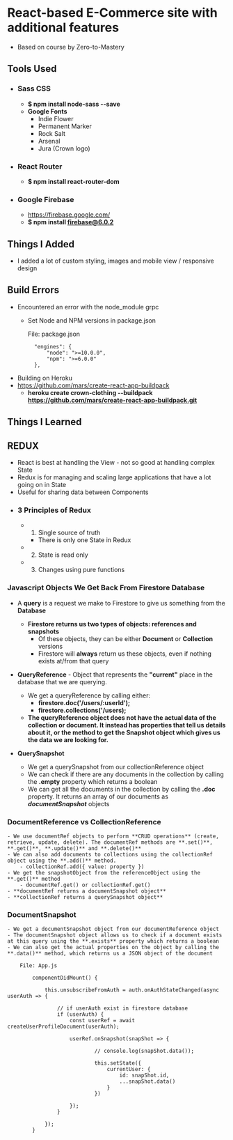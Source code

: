 # React-based E-Commerce site with additional features

- Based on course by Zero-to-Mastery

## Tools Used
- ### Sass CSS
    - **$ npm install node-sass --save**
    - **Google Fonts**
        - Indie Flower
        - Permanent Marker
        - Rock Salt
        - Arsenal
        - Jura (Crown logo)
  
- ### React Router
    - **$ npm install react-router-dom**
  
- ### Google Firebase
    - https://firebase.google.com/
    - **$ npm install firebase@6.0.2**
    

## Things I Added
- I added a lot of custom styling, images and mobile view / responsive design

## Build Errors
- Encountered an error with the node_module grpc
    - Set Node and NPM versions in package.json
    
        File: package.json
        
            "engines": {
                "node": ">=10.0.0",
                "npm": ">=6.0.0"
            },

- Building on Heroku
- https://github.com/mars/create-react-app-buildpack
    - **heroku create crown-clothing --buildpack https://github.com/mars/create-react-app-buildpack.git**

## Things I Learned

## REDUX
- React is best at handling the View - not so good at handling complex State
- Redux is for managing and scaling large applications that have a lot going on in State
- Useful for sharing data between Components
- ### 3 Principles of Redux
    - 1. Single source of truth
        - There is only one State in Redux
    - 2. State is read only
    - 3. Changes using pure functions

### Javascript Objects We Get Back From Firestore Database
- A **query** is a request we make to Firestore to give us something from the **Database**
    - **Firestore returns us two types of objects: references and snapshots**
        - Of these objects, they can be either **Document** or **Collection** versions
        - Firestore will **always** return us these objects, even if nothing exists at/from that query

- **QueryReference** - Object that represents the **"current"** place in the database that we are querying.
    - We get a queryReference by calling either:
        - **firestore.doc('/users/:userId');**
        - **firestore.collections('/users);**
    - **The queryReference object does not have the actual data of the collection or document. It instead has properties that tell us details about it, or the method to get the Snapshot object which gives us the data we are looking for.**

- **QuerySnapshot**
    - We get a querySnapshot from our collectionReference object
    - We can check if there are any documents in the collection by calling the **.empty** property which returns a boolean
    - We can get all the documents in the collection by calling the **.doc** property. It returns an array of our documents as ***documentSnapshot*** objects


### DocumentReference vs CollectionReference
    - We use documentRef objects to perform **CRUD operations** (create, retrieve, update, delete). The documentRef methods are **.set()**, **.get()**, **.update()** and **.delete()**
    - We can also add documents to collections using the collectionRef object using the **.add()** method.
        - collectionRef.add({ value: property })
    - We get the snapshotObject from the referenceObject using the **.get()** method
        - documentRef.get() or collectionRef.get()
    - **documentRef returns a documentSnapshot object**
    - **collectionRef returns a querySnapshot object**

### DocumentSnapshot
    - We get a documentSnapshot object from our documentReference object
    - The documentSnapshot object allows us to check if a document exists at this query using the **.exists** property which returns a boolean
    - We can also get the actual properties on the object by calling the **.data()** method, which returns us a JSON object of the document

        File: App.js

            componentDidMount() {
            
                this.unsubscribeFromAuth = auth.onAuthStateChanged(async userAuth => {
            
                    // if userAuth exist in firestore database
                    if (userAuth) {
                        const userRef = await createUserProfileDocument(userAuth);

                        userRef.onSnapshot(snapShot => {

                                // console.log(snapShot.data());

                                this.setState({
                                    currentUser: {
                                        id: snapShot.id,
                                        ...snapShot.data()
                                    }
                                })
                            
                        });
                    }

                });
            }